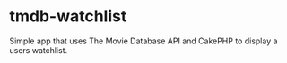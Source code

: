 tmdb-watchlist
==============

Simple app that uses The Movie Database API and CakePHP to display a users watchlist.
